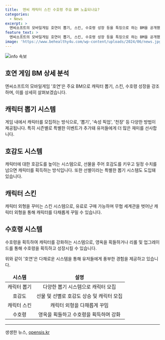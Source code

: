 ```yaml
---
title:  엔씨 캐릭터 스킨 수호령 주요 BM 노출되나요?
categories:
  - News
excerpt: >
  엔씨소프트의 모바일게임 호연이 뽑기, 스킨, 수호령 성장 등을 특징으로 하는 BM을 공개했다. 게임은 다양한 방법으로 영웅을 모집하고, 선별이라는 뽑기 시스템을 도입했다. 또한 캐릭터에게 선물을 주어 호감도를 상승시키고, 특정 수치를 넘으면 획득하는 방식이다. 또한 유료로 판매되는 영웅들의 취미생활 스킨과 수호령 시스템 등이 돋보인다. 게임은 다채로운 캐릭터 모집 방식과 다양한 재화 시스템으로 특징을 갖추고 있다. (단어 수: 95)
feature_text: >
  엔씨소프트의 모바일게임 호연이 뽑기, 스킨, 수호령 성장 등을 특징으로 하는 BM을 공개했다. 게임은 다양한 방법으로 영웅을 모집하고, 선별이라는 뽑기 시스템을 도입했다. 또한 캐릭터에게 선물을 주어 호감도를 상승시키고, 특정 수치를 넘으면 획득하는 방식이다. 또한 유료로 판매되는 영웅들의 취미생활 스킨과 수호령 시스템 등이 돋보인다. 게임은 다채로운 캐릭터 모집 방식과 다양한 재화 시스템으로 특징을 갖추고 있다. (단어 수: 95)
image: 'https://www.behealthy4u.com/wp-content/uploads/2024/06/news.jpg'
---
```


<p><img src="https://www.behealthy4u.com/wp-content/uploads/2024/06/news.jpg" alt="info 속보" /></p>

<h2>호연 게임 BM 상세 분석</h2>

<p data-ke-size="size16">엔씨소프트의 모바일게임 '호연'은 주요 BM으로 캐릭터 뽑기, 스킨, 수호령 성장을 강조하며, 이를 상세히 살펴보겠습니다.</p>

<h2>캐릭터 뽑기 시스템</h2>

<p data-ke-size="size16">게임 내에서 캐릭터를 모집하는 방식으로, '뽑기', '속성 픽업', '천장' 등 다양한 방법이 제공됩니다. 특히 시즌별로 특별한 이벤트가 추가돼 유저들에게 더 많은 재미를 선사합니다.</p>

<h2>호감도 시스템</h2>

<p data-ke-size="size16">캐릭터에 대한 호감도를 높이는 시스템으로, 선물을 주어 호감도를 키우고 일정 수치를 넘으면 캐릭터를 획득하는 방식입니다. 또한 선별이라는 특별한 뽑기 시스템도 도입돼 있습니다.</p>

<h2>캐릭터 스킨</h2>

<p data-ke-size="size16">캐릭터 외형을 꾸미는 스킨 시스템으로, 유료로 구매 가능하며 무협 세계관을 벗어난 캐릭터 외형을 통해 캐릭터를 다채롭게 꾸밀 수 있습니다.</p>

<h2>수호령 시스템</h2>

<p data-ke-size="size16">수호령을 획득하여 캐릭터를 강화하는 시스템으로, 영옥을 획들하거나 리롤 및 업그레이드를 통해 수호령을 획득하고 성장시킬 수 있습니다.</p>

<p data-ke-size="size16">위와 같이 '호연'은 다채로운 시스템을 통해 유저들에게 풍부한 경험을 제공하고 있습니다.</p>

<table>
    <thead>
        <tr>
            <td style="text-align: center; height: 17px;"><b>시스템</b></td>
            <td style="text-align: center; height: 17px;"><b>설명</b></td>
        </tr>
    </thead>
    <tbody>
        <tr>
            <td style="text-align: center; height: 17px;">캐릭터 뽑기</td>
            <td style="text-align: center; height: 17px;">다양한 뽑기 시스템으로 캐릭터 모집</td>
        </tr>
        <tr>
            <td style="text-align: center; height: 17px;">호감도</td>
            <td style="text-align: center; height: 17px;">선물 및 선별로 호감도 상승 및 캐릭터 모집</td>
        </tr>
        <tr>
            <td style="text-align: center; height: 17px;">캐릭터 스킨</td>
            <td style="text-align: center; height: 17px;">캐릭터 외형을 다채롭게 꾸밈</td>
        </tr>
        <tr>
            <td style="text-align: center; height: 17px;">수호령</td>
            <td style="text-align: center; height: 17px;">영옥을 획들하고 수호령을 획득하며 강화</td>
        </tr>
    </tbody>
</table>

<p><hr></p>
생생한 뉴스, <a href="https://opensis.kr" rel="dofollow">opensis.kr</a>


